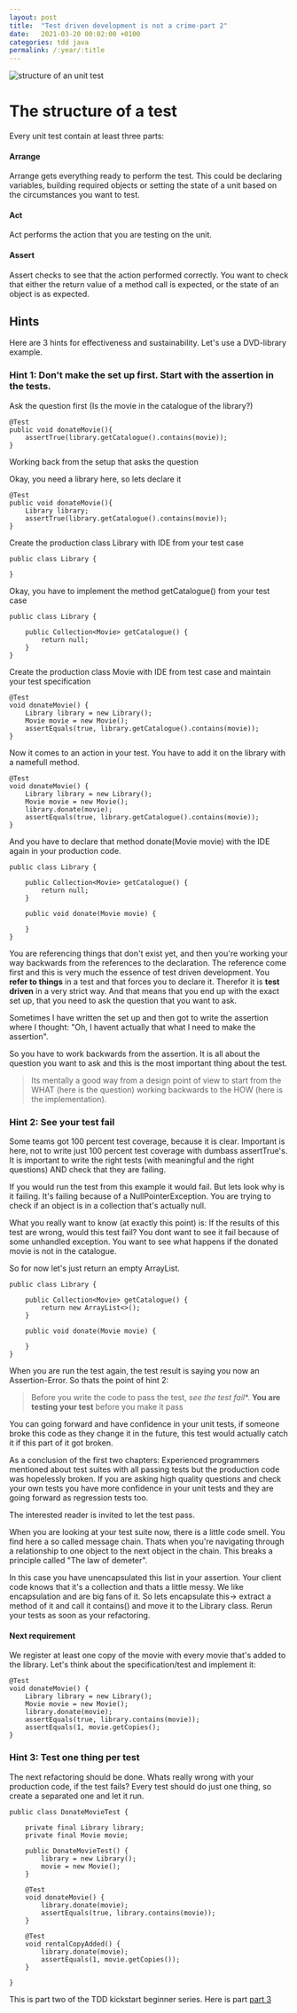 ```yaml
---
layout: post
title:  "Test driven development is not a crime-part 2"
date:   2021-03-20 00:02:00 +0100
categories: tdd java
permalink: /:year/:title
---
```


![structure of an unit test](../images/TDD2-structure-of-unit-tests.png)

# The structure of a test

Every unit test contain at least three parts:

#### Arrange
Arrange gets everything ready to perform the test. 
This could be declaring variables, building required objects or 
setting the state of a unit based on the circumstances you want to 
test.

#### Act
Act performs the action that you are testing on the unit.

#### Assert
Assert checks to see that the action performed correctly. You want to check that 
either the return value of a method call is expected, or the state of an object is as expected.

## Hints
Here are 3 hints for effectiveness and sustainability.
Let's use a DVD-library example.

### Hint 1: Don't make the set up first. Start with the assertion in the tests.
Ask the question first (Is the movie in the catalogue of the library?)



    @Test
    public void donateMovie(){
        assertTrue(library.getCatalogue().contains(movie));
    }



Working back from the setup that asks the question <br>
  
Okay, you need a library here, so lets declare it


    @Test
    public void donateMovie(){
        Library library;
        assertTrue(library.getCatalogue().contains(movie));    
    }

Create the production class Library with IDE from your test case



    public class Library {
    
    }



Okay, you have to implement the method getCatalogue() from your test case


    public class Library {
    
        public Collection<Movie> getCatalogue() {
            return null;
        }
    }

Create the production class Movie with IDE from test case and maintain your test specification


    @Test
    void donateMovie() {
        Library library = new Library();
        Movie movie = new Movie();
        assertEquals(true, library.getCatalogue().contains(movie));
    }


Now it comes to an action in your test. You have to add it on the library with a namefull method.


    @Test
    void donateMovie() {
        Library library = new Library();
        Movie movie = new Movie();
        library.donate(movie);
        assertEquals(true, library.getCatalogue().contains(movie));
    }


And you have to declare that method donate(Movie movie) with the IDE again in your production code.


    public class Library {
    
        public Collection<Movie> getCatalogue() {
            return null;
        }
    
        public void donate(Movie movie) {
    
        }
    }


You are referencing things that don't exist yet, and then you're working your way backwards
from the references to the declaration.
The reference come first and this is very much the essence of test driven development.
You **refer to things** in a test and that forces you to declare it. Therefor it is **test driven** in a very strict way.
And that means that you end up with the exact set up, that you need to ask the question that you want to ask.

Sometimes I have written the set up and then got to write the assertion where
I thought: "Oh, I havent actually that what I need to make the assertion".

So you have to work backwards from the assertion.
It is all about the question you want to ask and this is the most important thing about the test.

>Its mentally a good way from a design point of view to start from the WHAT (here is the question) working backwards to the HOW (here is the implementation).

### Hint 2: See your test fail

Some teams got 100 percent test coverage, because it is clear.
Important is here, not to write just 100 percent test coverage with dumbass assertTrue's.
It is important to write the right tests (with meaningful and the right questions) AND check that they are failing.

If you would run the test from this example it would fail. But lets look why is it failing.
It's failing because of a NullPointerException.
You are trying to check if an object is in a collection that's actually null.

What you really want to know (at exactly this point) is: If the results of this test are wrong, would this test fail?
You dont want to see it fail because of some unhandled exception. You want to see what happens if the
donated movie is not in the catalogue.

So for now let's just return an empty ArrayList.

    public class Library {
    
        public Collection<Movie> getCatalogue() {
            return new ArrayList<>();
        }
    
        public void donate(Movie movie) {
    
        }
    }

When you are run the test again, the test result is saying you now an Assertion-Error. So thats the point of hint 2:
>Before you write the code to pass the test, *see the test fail**.
>**You are testing your test** before you make it pass

You can going forward and have confidence in your unit tests, if someone broke this code as they change it in the future,
this test would actually catch it if this part of it got broken.

As a conclusion of the first two chapters:
Experienced programmers mentioned about test suites with all passing tests but the production code was hopelessly broken.
If you are asking high quality questions and check your own tests you have more confidence in your unit tests
and they are going forward as regression tests too.

The interested reader is invited to let the test pass.

When you are looking at your test suite now, there is a little code smell. You find here a so called message chain.
Thats when you're navigating through a relationship to one object to the next object in the chain.
This breaks a principle called "The law of demeter".

In this case you have unencapsulated this list in your assertion. Your client code knows that it's a collection
and thats a little messy. We like encapsulation and are big fans of it.
So lets encapsulate this-> extract a method of it and call it contains() and move it to the Library class.
Rerun your tests as soon as your refactoring.

#### Next requirement

We register at least one copy of the movie with every movie that's added to the library.
Let's think about the specification/test and implement it:


    @Test
    void donateMovie() {
        Library library = new Library();
        Movie movie = new Movie();
        library.donate(movie);
        assertEquals(true, library.contains(movie));
        assertEquals(1, movie.getCopies();
    }

### Hint 3: Test one thing per test

The next refactoring should be done. Whats really wrong with your production code, if the test fails?
Every test should do just one thing, so create a separated one and let it run.

    public class DonateMovieTest {
    
        private final Library library;
        private final Movie movie;
    
        public DonateMovieTest() {
            library = new Library();
            movie = new Movie();
        }
    
        @Test
        void donateMovie() {
            library.donate(movie);
            assertEquals(true, library.contains(movie));
        }
    
        @Test
        void rentalCopyAdded() {
            library.donate(movie);
            assertEquals(1, movie.getCopies());
        }
    
    }

This is part two of the TDD kickstart beginner series. Here is part [part 3](https://redseacomputing.github.io/2021/TDD3-preparation-of-tests)
